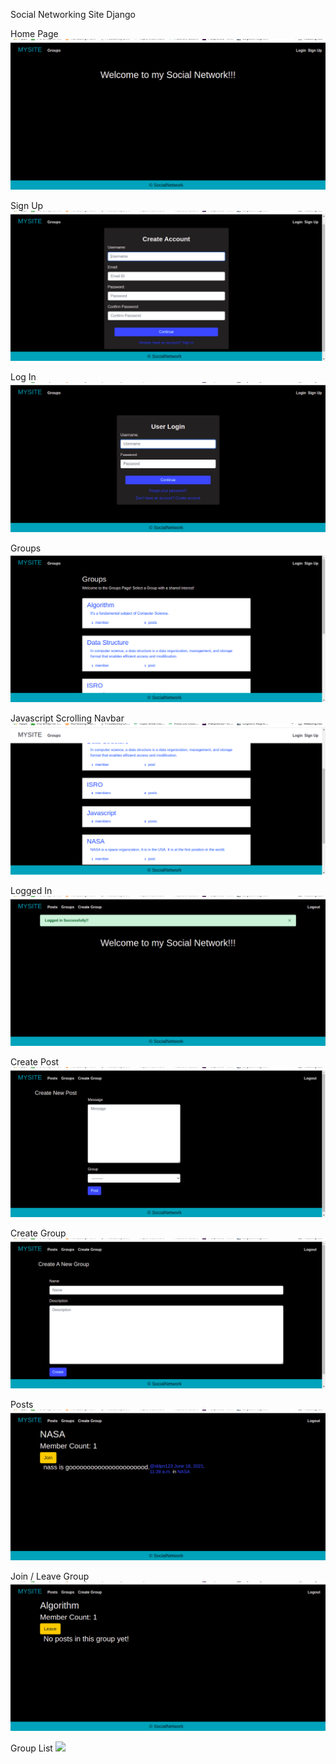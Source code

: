 Social Networking Site 
Django


Home Page
![](Screenshot/1Home.png)


Sign Up
![](Screenshot/2SignUp.png)


Log In
![](Screenshot/3LogIn.png)


Groups
![](Screenshot/4Groups.png)


Javascript Scrolling Navbar
![](Screenshot/5NavbarWithScroll.png)


Logged In
![](Screenshot/6LoggedIn.png)


Create Post
![](Screenshot/7PostCreate.png)


Create Group
![](Screenshot/8GroupCreate.png)


Posts
![](Screenshot/91Post.png)


Join / Leave Group
![](Screenshot/92Join_leave.png)


Group List
![](Screenshot/93GroupList.png)
